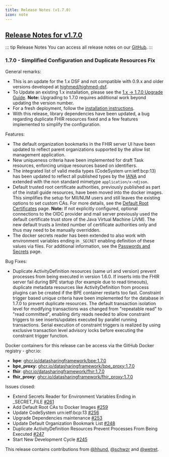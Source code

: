 ```yaml
---
title: Release Notes (v1.7.0)
icon: note
---
```


## [Release Notes for v1.7.0](https://github.com/datasharingframework/dsf/releases/tag/v1.7.0)

::: tip Release Notes
You can access all release notes on our [GitHub](https://github.com/datasharingframework/dsf/releases).
:::

### 1.7.0 - Simplified Configuration and Duplicate Resources Fix
General remarks:
- This is an update for the 1.x DSF and not compatible with 0.9.x and older versions developed at [highmed/highmed-dsf](https://github.com/highmed/highmed-dsf).
- To Update an existing 1.x installation, please see the [1.x -> 1.7.0 Upgrade Guide](https://dsf.dev/v1.7.0/maintain/upgrade-from-1.html). **Note:** Upgrading to 1.7.0 requires additional work beyond updating the version number.
- For a fresh deployment, follow the [installation instructions](https://dsf.dev/v1.7.0/maintain/install.html).
- With this release, library dependencies have been updated, a bug regarding duplicate FHIR resources fixed and a few features implemented to simplify the configuration.

Features:
- The default organization bookmarks in the FHIR server UI have been updated to reflect parent organizations supported by the allow list management application.
- New uniqueness criteria have been implemented for draft Task resources, enforcing unique resources based on identifiers.
- The integrated list of valid media types (CodeSystem urn:ietf:bcp:13) has been updated to reflect all published types by the [IANA](https://www.iana.org/assignments/media-types/media-types.xhtml) and extended with the non standard mimetype `application/x-ndjson`.
- Default trusted root certificate authorities, previously published as part of the install guide resources, have been moved into the docker images. This simplifies the setup for MII/NUM users and still leaves the existing options to set custom CAs. For more details, see the [Default Root Certificates](https://dsf.dev/v1.7.0/maintain/root-certificates.html) page. **Note:** If not explicitly configured, optional connections to the OIDC provider and mail server previously used the default certificate trust store of the Java Virtual Machine (JVM). The new default trusts a limited number of certificate authorities only and thus may need to be manually overridden.
- The docker secrets reader has been extended to also work with environment variables ending in `_SECRET` enabling definition of these values via files. For additional information, see the [Passwords and Secrets](https://dsf.dev/v1.7.0/maintain/passwords-secrets.html) page.

Bug Fixes:
- Duplicate ActivityDefinition resources (same url and version) prevent processes from being executed in version 1.6.0. If inserts into the FHIR server fail during BPE startup (for example due to read timeouts), duplicate metadata resources like ActivityDefinition from process plugins can be created if the BPE container restarts too fast. Constraint trigger based unique criteria have been implemented for the database in 1.7.0 to prevent duplicate resources. The default transaction isolation level for modifying transactions was changed from "repeatable read" to "read committed", enabling dirty reads needed to allow constraint triggers to see inserts/updates executed by parallel running transactions. Serial execution of constraint triggers is realized by using exclusive transaction level advisory locks before executing the constraint trigger function.

Docker containers for this release can be access via the GitHub Docker registry - ghcr.io:
* **bpe**: [ghcr.io/datasharingframework/bpe:1.7.0](https://github.com/orgs/datasharingframework/packages/container/bpe/341515944?tag=1.7.0)
* **bpe_proxy**: [ghcr.io/datasharingframework/bpe_proxy:1.7.0](https://github.com/orgs/datasharingframework/packages/container/bpe_proxy/341496484?tag=1.7.0)
* **fhir**: [ghcr.io/datasharingframework/fhir:1.7.0](https://github.com/orgs/datasharingframework/packages/container/fhir/341502917?tag=1.7.0)
* **fhir_proxy**: [ghcr.io/datasharingframework/fhir_proxy:1.7.0](https://github.com/orgs/datasharingframework/packages/container/fhir_proxy/341494817?tag=1.7.0)

Issues closed:
- Extend Secrets Reader for Environment Variables Ending in _SECRET_FILE [#261](https://github.com/datasharingframework/dsf/issues/261)
- Add Default Root CAs to Docker Images [#259](https://github.com/datasharingframework/dsf/issues/259)
- Update CodeSystem urn:ietf:bcp:13 [#256](https://github.com/datasharingframework/dsf/issues/256)
- Upgrade Dependencies maintenance [#253](https://github.com/datasharingframework/dsf/issues/253)
- Update Default Organization Bookmark List [#248](https://github.com/datasharingframework/dsf/issues/248)
- Duplicate ActivityDefinition Resources Prevent Processes From Being Executed [#247](https://github.com/datasharingframework/dsf/issues/247)
- Start New Development Cycle [#245](https://github.com/datasharingframework/dsf/issues/245) 

This release contains contributions from [@hhund](https://github.com/hhund), [@schwzr](https://github.com/schwzr) and [@wetret](https://github.com/wetret).

